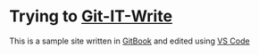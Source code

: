 # Trying to [Git-IT-Write <i class="fa fa-github" aria-hidden="true"></i>](https://github.com/Programming-0101/git-it-write)

This is a sample site written in [GitBook](Colophon/LICENSES.md) and edited using [VS Code](Colophon/Tools.md#vscode)
